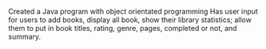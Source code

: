 Created a Java program with object orientated programming
Has user input for users to add books, display all book, show their library statistics; allow them to put in book titles, rating, genre, pages, completed or not, and summary.
